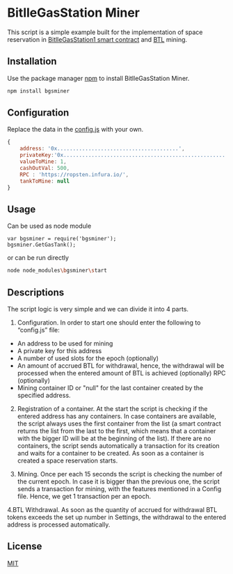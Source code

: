 # BitlleGasStation Miner

This script is a simple example built for the implementation of space reservation in [BitlleGasStation1 smart contract](https://ropsten.etherscan.io/address/0x06836be4e6273d77ee7429e0e6414398a81e3dd2#contracts) and [BTL](https://ropsten.etherscan.io/token/0x752777721dd5fe2db110e9e03b3b8feacff1665e) mining.

## Installation

Use the package manager [npm](https://www.npmjs.com/package/bgsminer) to install BitlleGasStation Miner.

```bash
npm install bgsminer
```

## Configuration

Replace the data in the [config.js](./config.js) with your own.  

```JavaScript
{
    address: '0x.......................................',
    privateKey:'0x.......................................................' ,
    valueToMine: 1,
    cashOutVal: 500,
    RPC : 'https://ropsten.infura.io/',
    tankToMine: null
}
```

## Usage

Can be used as node module

```JS
var bgsminer = require('bgsminer');
bgsminer.GetGasTank();
```

or can be run directly

```bash
node node_modules\bgsminer\start
```

## Descriptions

The script logic is very simple and we can divide it into 4 parts.

1. Configuration. In order to start one should enter the following to “config.js” file:

- An address to be used for mining
- A private key for this address
- A number of used slots for the epoch (optionally)
- An amount of accrued BTL for withdrawal, hence, the withdrawal will be processed when the entered amount of BTL is achieved  (optionally)
RPC (optionally)
- Mining container ID or "null" for the last container created by the specified address.

2. Registration of a container. At the start the script is checking if the entered address has any containers.  In case containers are available, the script always uses the first container from the list (a smart contract returns the list from the last to the first, which means that a container with the bigger ID will be at the beginning of the list). If there are no containers, the script sends automatically a transaction for its creation and waits for a container to be created. As soon as a container is created a space reservation starts.

3. Mining. Once per each 15 seconds the script is checking the number of the current epoch. In case it is bigger than the previous one, the script sends a transaction for mining, with the features mentioned in a Config file. Hence, we get 1 transaction per an epoch.

4.BTL Withdrawal. As soon as the quantity of accrued for withdrawal BTL tokens exceeds the set up number in Settings, the withdrawal to the entered address is processed automatically.

## License

[MIT](https://choosealicense.com/licenses/mit/)

